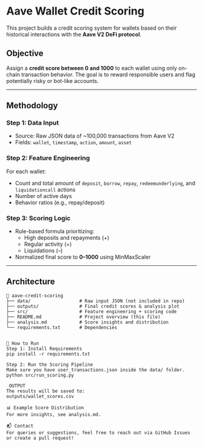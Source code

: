 # Aave Wallet Credit Scoring

This project builds a credit scoring system for wallets based on their historical interactions with the **Aave V2 DeFi protocol**.

## Objective

Assign a **credit score between 0 and 1000** to each wallet using only on-chain transaction behavior. The goal is to reward responsible users and flag potentially risky or bot-like accounts.

---

## Methodology

### Step 1: Data Input
- Source: Raw JSON data of ~100,000 transactions from Aave V2
- Fields: `wallet`, `timestamp`, `action`, `amount`, `asset`

### Step 2: Feature Engineering
For each wallet:
- Count and total amount of `deposit`, `borrow`, `repay`, `redeemunderlying`, and `liquidationcall` actions
- Number of active days
- Behavior ratios (e.g., repay/deposit)

### Step 3: Scoring Logic
- Rule-based formula prioritizing:
  - High deposits and repayments (+)
  - Regular activity (+)
  - Liquidations (–)
- Normalized final score to **0–1000** using MinMaxScaler

---

##  Architecture

```text
📁 aave-credit-scoring
├── data/                  # Raw input JSON (not included in repo)
├── outputs/               # Final credit scores & analysis plot
├── src/                   # Feature engineering + scoring code
├── README.md              # Project overview (this file)
├── analysis.md            # Score insights and distribution
└── requirements.txt       # Dependencies


🚀 How to Run
Step 1: Install Requirements
pip install -r requirements.txt

Step 2: Run the Scoring Pipeline
Make sure you have user_transactions.json inside the data/ folder.
python src/run_scoring.py

 OUTPUT
The results will be saved to:
outputs/wallet_scores.csv

📊 Example Score Distribution
For more insights, see analysis.md.

📬 Contact
For queries or suggestions, feel free to reach out via GitHub Issues or create a pull request!

